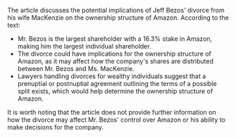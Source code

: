 The article discusses the potential implications of Jeff Bezos' divorce from his wife MacKenzie on the ownership structure of Amazon. According to the text:

* Mr. Bezos is the largest shareholder with a 16.3% stake in Amazon, making him the largest individual shareholder.
* The divorce could have implications for the ownership structure of Amazon, as it may affect how the company's shares are distributed between Mr. Bezos and Ms. MacKenzie.
* Lawyers handling divorces for wealthy individuals suggest that a prenuptial or postnuptial agreement outlining the terms of a possible split exists, which would help determine the ownership structure of Amazon.

It is worth noting that the article does not provide further information on how the divorce may affect Mr. Bezos' control over Amazon or his ability to make decisions for the company.